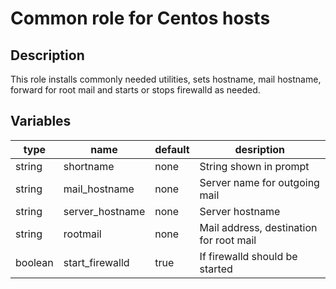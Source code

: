 # Common role for Centos hosts

## Description

This role installs commonly needed utilities, sets hostname, mail hostname, 
forward for root mail and starts or stops firewalld as needed.

## Variables

|type|name|default|desription|
|----|----|-------|----------|
|string|shortname|none|String shown in prompt|
|string|mail_hostname|none|Server name for outgoing mail|
|string|server_hostname|none|Server hostname|
|string|rootmail|none|Mail address, destination for root mail|
|boolean|start_firewalld|true|If firewalld should be started|

